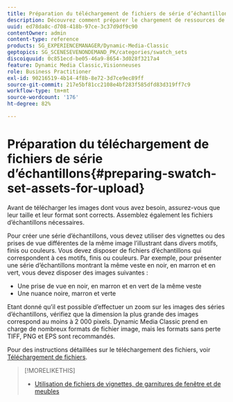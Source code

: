 ```yaml
---
title: Préparation du téléchargement de fichiers de série d’échantillons
description: Découvrez comment préparer le chargement de ressources de série d’échantillons.
uuid: ed78da8c-d708-418b-97ce-3c37d9df9c90
contentOwner: admin
content-type: reference
products: SG_EXPERIENCEMANAGER/Dynamic-Media-Classic
geptopics: SG_SCENESEVENONDEMAND_PK/categories/swatch_sets
discoiquuid: 0c851ecd-be05-46a9-8654-3d028f3217a4
feature: Dynamic Media Classic,Visionneuses
role: Business Practitioner
exl-id: 90216519-4b14-4f8b-8e72-3d7ce9ec89ff
source-git-commit: 217e5bf81cc2108e4bf283f585dfd83d319ff7c9
workflow-type: tm+mt
source-wordcount: '176'
ht-degree: 82%

---
```


# Préparation du téléchargement de fichiers de série d’échantillons{#preparing-swatch-set-assets-for-upload}

Avant de télécharger les images dont vous avez besoin, assurez-vous que leur taille et leur format sont corrects. Assemblez également les fichiers d’échantillons nécessaires.

Pour créer une série d’échantillons, vous devez utiliser des vignettes ou des prises de vue différentes de la même image l’illustrant dans divers motifs, finis ou couleurs. Vous devez disposer de fichiers d’échantillons qui correspondent à ces motifs, finis ou couleurs. Par exemple, pour présenter une série d’échantillons montrant la même veste en noir, en marron et en vert, vous devez disposer des images suivantes :

* Une prise de vue en noir, en marron et en vert de la même veste
* Une nuance noire, marron et verte

Etant donné qu’il est possible d’effectuer un zoom sur les images des séries d’échantillons, vérifiez que la dimension la plus grande des images correspond au moins à 2 000 pixels. Dynamic Media Classic prend en charge de nombreux formats de fichier image, mais les formats sans perte TIFF, PNG et EPS sont recommandés.

Pour des instructions détaillées sur le téléchargement des fichiers, voir [Téléchargement de fichiers](uploading-files.md#uploading_files).

>[!MORELIKETHIS]
>
>* [Utilisation de fichiers de vignettes, de garnitures de fenêtre et de meubles](vignette-window-covering-cabinet-files.md#working_with_vignette_window_covering_and_cabinet_files)

